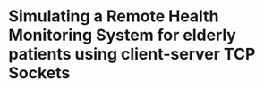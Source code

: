 # Simulating a Remote Health Monitoring System for elderly patients using client-server TCP Sockets


